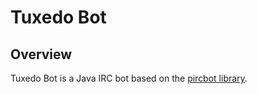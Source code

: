 Tuxedo Bot
==========

## Overview
Tuxedo Bot is a Java IRC bot based on the [pircbot library](http://www.jibble.org/pircbot.php).